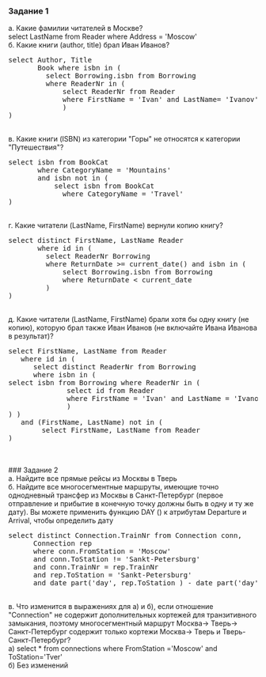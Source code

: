 ### Задание 1 <br>
а. Какие фамилии читателей в Москве? <br>
select LastName from Reader where Address = 'Moscow' <br>
б. Какие книги (author, title) брал Иван Иванов? <br>
<pre>
select Author, Title
       Book where isbn in (
         select Borrowing.isbn from Borrowing
         where ReaderNr in (
             select ReaderNr from Reader
             where FirstName = 'Ivan' and LastName= 'Ivanov'
             )
)</pre>
<br>
в. Какие книги (ISBN) из категории "Горы" не относятся к категории "Путешествия"? <br>
<pre>
select isbn from BookCat
       where CategoryName = 'Mountains'
       and isbn not in (
           select isbn from BookCat
             where CategoryName = 'Travel'
)</pre>
<br>
г. Какие читатели (LastName, FirstName) вернули копию книгу? <br>
<pre>
select distinct FirstName, LastName Reader
       where id in (
         select ReaderNr Borrowing
         where ReturnDate >= current_date() and isbn in (
             select Borrowing.isbn from Borrowing
             where ReturnDate < current_date
         )
)</pre>
<br>
д. Какие читатели (LastName, FirstName) брали хотя бы одну книгу (не копию), которую брал также Иван Иванов (не включайте Ивана Иванова в результат)? <br>
<pre>
select FirstName, LastName from Reader
   where id in (
      select distinct ReaderNr from Borrowing
      where isbn in (
select isbn from Borrowing where ReaderNr in (
              select id from Reader
              where FirstName = 'Ivan' and LastName = 'Ivanov'
              )
) )
   and (FirstName, LastName) not in (
        select FirstName, LastName from Reader
)</pre>
<br>
<br>
### Задание 2 <br>
а. Найдите все прямые рейсы из Москвы в Тверь <br>
б. Найдите все многосегментные маршруты, имеющие точно однодневный трансфер из Москвы в Санкт-Петербург (первое отправление и прибытие в конечную точку должны быть в одну и ту же дату). Вы можете применить функцию DAY () к атрибутам Departure и Arrival, чтобы определить дату <br>
<pre>
select distinct Connection.TrainNr from Connection conn,
      Connection rep
      where conn.FromStation = 'Moscow'
      and conn.ToStation != 'Sankt-Petersburg'
      and conn.TrainNr = rep.TrainNr
      and rep.ToStation = 'Sankt-Petersburg'
      and date_part('day', rep.ToStation ) - date_part('day', conn.FromStation) =1 </pre>
<br>
в. Что изменится в выражениях для а) и б), если отношение "Connection" не содержит дополнительных кортежей для транзитивного замыкания, поэтому многосегментный маршрут Москва-> Тверь-> Санкт-Петербург содержит только кортежи Москва-> Тверь и Тверь-Санкт-Петербург? <br>
а) select * from connections
where FromStation ='Moscow' and ToStation='Tver' <br>
б) Без изменений
